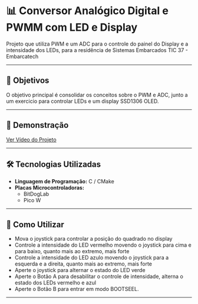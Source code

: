 ﻿# 📊 **Conversor Analógico Digital e PWMM com LED e Display**

Projeto que utiliza PWM e um ADC para o controle do painel do Display e a intensidade dos LEDs, para a residência de Sistemas Embarcados TIC 37 - Embarcatech

---

## 🔎 **Objetivos**

O objetivo principal é consolidar os conceitos sobre o PWM e ADC, junto a um exercicio para controlar LEDs e um display SSD1306 OLED.

---

## 🎥 **Demonstração**

[Ver Vídeo do Projeto](https://drive.google.com/file/d/1JmHE1eoYR1Gm9vlv70l-PwbXOhscp0gy/view?usp=sharing)

---

## 🛠️ **Tecnologias Utilizadas**

- **Linguagem de Programação:** C / CMake
- **Placas Microcontroladoras:**
  - BitDogLab
  - Pico W
---

## 📖 **Como Utilizar**

- Mova o joystick para controlar a posição do quadrado no display
- Controle a intensidade do LED vermelho movendo o joystick para cima e para baixo, quanto mais ao extremo, mais forte
- Controle a intensidade do LED azulo movendo o joystick para a esquerda e a direita, quanto mais ao extremo, mais forte
- Aperte o joystick para alternar o estado do LED verde
- Aperte o Botão A para desabilitar o controle de intensidade, alterna o estado dos LEDs vermelho e azul
- Aperte o Botão B para entrar em modo BOOTSEEL.
---

